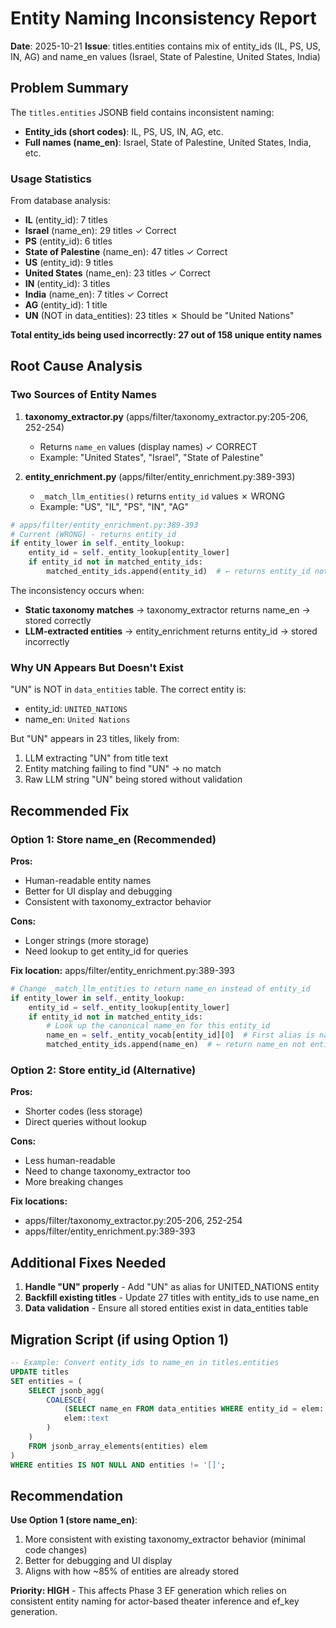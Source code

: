 # Entity Naming Inconsistency Report

**Date**: 2025-10-21
**Issue**: titles.entities contains mix of entity_ids (IL, PS, US, IN, AG) and name_en values (Israel, State of Palestine, United States, India)

## Problem Summary

The `titles.entities` JSONB field contains inconsistent naming:
- **Entity_ids (short codes)**: IL, PS, US, IN, AG, etc.
- **Full names (name_en)**: Israel, State of Palestine, United States, India, etc.

### Usage Statistics

From database analysis:
- **IL** (entity_id): 7 titles
- **Israel** (name_en): 29 titles ✓ Correct
- **PS** (entity_id): 6 titles
- **State of Palestine** (name_en): 47 titles ✓ Correct
- **US** (entity_id): 9 titles
- **United States** (name_en): 23 titles ✓ Correct
- **IN** (entity_id): 3 titles
- **India** (name_en): 7 titles ✓ Correct
- **AG** (entity_id): 1 title
- **UN** (NOT in data_entities): 23 titles ✗ Should be "United Nations"

**Total entity_ids being used incorrectly: 27 out of 158 unique entity names**

## Root Cause Analysis

### Two Sources of Entity Names

1. **taxonomy_extractor.py** (apps/filter/taxonomy_extractor.py:205-206, 252-254)
   - Returns `name_en` values (display names) ✓ CORRECT
   - Example: "United States", "Israel", "State of Palestine"

2. **entity_enrichment.py** (apps/filter/entity_enrichment.py:389-393)
   - `_match_llm_entities()` returns `entity_id` values ✗ WRONG
   - Example: "US", "IL", "PS", "IN", "AG"

```python
# apps/filter/entity_enrichment.py:389-393
# Current (WRONG) - returns entity_id
if entity_lower in self._entity_lookup:
    entity_id = self._entity_lookup[entity_lower]
    if entity_id not in matched_entity_ids:
        matched_entity_ids.append(entity_id)  # ← returns entity_id not name_en
```

The inconsistency occurs when:
- **Static taxonomy matches** → taxonomy_extractor returns name_en → stored correctly
- **LLM-extracted entities** → entity_enrichment returns entity_id → stored incorrectly

### Why UN Appears But Doesn't Exist

"UN" is NOT in `data_entities` table. The correct entity is:
- entity_id: `UNITED_NATIONS`
- name_en: `United Nations`

But "UN" appears in 23 titles, likely from:
1. LLM extracting "UN" from title text
2. Entity matching failing to find "UN" → no match
3. Raw LLM string "UN" being stored without validation

## Recommended Fix

### Option 1: Store name_en (Recommended)

**Pros:**
- Human-readable entity names
- Better for UI display and debugging
- Consistent with taxonomy_extractor behavior

**Cons:**
- Longer strings (more storage)
- Need lookup to get entity_id for queries

**Fix location:** apps/filter/entity_enrichment.py:389-393

```python
# Change _match_llm_entities to return name_en instead of entity_id
if entity_lower in self._entity_lookup:
    entity_id = self._entity_lookup[entity_lower]
    if entity_id not in matched_entity_ids:
        # Look up the canonical name_en for this entity_id
        name_en = self._entity_vocab[entity_id][0]  # First alias is name_en
        matched_entity_ids.append(name_en)  # ← return name_en not entity_id
```

### Option 2: Store entity_id (Alternative)

**Pros:**
- Shorter codes (less storage)
- Direct queries without lookup

**Cons:**
- Less human-readable
- Need to change taxonomy_extractor too
- More breaking changes

**Fix locations:**
- apps/filter/taxonomy_extractor.py:205-206, 252-254
- apps/filter/entity_enrichment.py:389-393

## Additional Fixes Needed

1. **Handle "UN" properly** - Add "UN" as alias for UNITED_NATIONS entity
2. **Backfill existing titles** - Update 27 titles with entity_ids to use name_en
3. **Data validation** - Ensure all stored entities exist in data_entities table

## Migration Script (if using Option 1)

```sql
-- Example: Convert entity_ids to name_en in titles.entities
UPDATE titles
SET entities = (
    SELECT jsonb_agg(
        COALESCE(
            (SELECT name_en FROM data_entities WHERE entity_id = elem::text),
            elem::text
        )
    )
    FROM jsonb_array_elements(entities) elem
)
WHERE entities IS NOT NULL AND entities != '[]';
```

## Recommendation

**Use Option 1 (store name_en)**:
1. More consistent with existing taxonomy_extractor behavior (minimal code changes)
2. Better for debugging and UI display
3. Aligns with how ~85% of entities are already stored

**Priority: HIGH** - This affects Phase 3 EF generation which relies on consistent entity naming for actor-based theater inference and ef_key generation.
